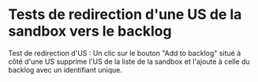 # Tests de redirection d'une US de la sandbox vers le backlog

Test de redirection d'US : Un clic sur le bouton "Add to backlog" situé à côté d'une US supprime l'US de la liste
de la sandbox et l'ajoute à celle du backlog avec un identifiant unique.
